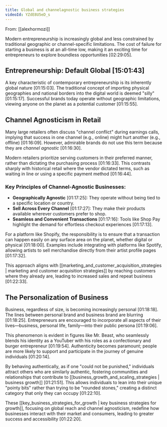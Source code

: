 ```yaml
---
title: Global and channelagnostic business strategies
videoId: YZdE8U5eD_s
---
```


From: [[alexhormozi]] <br/> 

Modern entrepreneurship is increasingly global and less constrained by traditional geographic or channel-specific limitations. The cost of failure for starting a business is at an all-time low, making it an exciting time for entrepreneurs to explore boundless opportunities <a class="yt-timestamp" data-t="02:29:05">[02:29:05]</a>.

## Entrepreneurship: Default Global <a class="yt-timestamp" data-t="15:01:43">[15:01:43]</a>

A key characteristic of contemporary entrepreneurship is its inherently global nature <a class="yt-timestamp" data-t="01:15:03">[01:15:03]</a>. The traditional concept of importing physical geographies and national borders into the digital world is deemed "silly" <a class="yt-timestamp" data-t="01:15:17">[01:15:17]</a>. Successful brands today operate without geographic limitations, viewing anyone on the planet as a potential customer <a class="yt-timestamp" data-t="01:15:55">[01:15:55]</a>.

## Channel Agnosticism in Retail

Many large retailers often discuss "channel conflict" during earnings calls, implying that success in one channel (e.g., online) might hurt another (e.g., offline) <a class="yt-timestamp" data-t="01:16:09">[01:16:09]</a>. However, admirable brands do not use this term because they are *channel agnostic* <a class="yt-timestamp" data-t="01:16:30">[01:16:30]</a>.

Modern retailers prioritize serving customers in their preferred manner, rather than dictating the purchasing process <a class="yt-timestamp" data-t="01:16:33">[01:16:33]</a>. This contrasts sharply with historical retail where the vendor dictated terms, such as waiting in line or using a specific payment method <a class="yt-timestamp" data-t="01:16:44">[01:16:44]</a>.

### Key Principles of Channel-Agnostic Businesses:
*   **Geographically Agnostic** <a class="yt-timestamp" data-t="01:17:25">[01:17:25]</a>: They operate without being tied to a specific location or country.
*   **Sell Across Every Channel** <a class="yt-timestamp" data-t="01:17:27">[01:17:27]</a>: They make their products available wherever customers prefer to shop.
*   **Seamless and Convenient Transactions** <a class="yt-timestamp" data-t="01:17:16">[01:17:16]</a>: Tools like Shop Pay highlight the demand for effortless checkout experiences <a class="yt-timestamp" data-t="01:17:13">[01:17:13]</a>.

For a platform like Shopify, the responsibility is to ensure that a transaction can happen easily on any surface area on the planet, whether digital or physical <a class="yt-timestamp" data-t="01:18:00">[01:18:00]</a>. Examples include integrating with platforms like Spotify, allowing artists to sell merchandise directly from their artist profile pages <a class="yt-timestamp" data-t="01:17:32">[01:17:32]</a>.

This approach aligns with [[marketing_and_customer_acquisition_strategies | marketing and customer acquisition strategies]] by reaching customers where they already are, leading to increased sales and repeat business <a class="yt-timestamp" data-t="01:22:33">[01:22:33]</a>.

## The Personalization of Business

Business, regardless of size, is becoming increasingly personal <a class="yt-timestamp" data-t="01:18:18">[01:18:18]</a>. The lines between personal brand and business brand are blurring <a class="yt-timestamp" data-t="01:18:25">[01:18:25]</a>. Entrepreneurs are encouraged to incorporate all aspects of their lives—business, personal life, family—into their public persona <a class="yt-timestamp" data-t="01:19:06">[01:19:06]</a>.

This phenomenon is evident in figures like Mr. Beast, who seamlessly blends his identity as a YouTuber with his roles as a confectionary and burger entrepreneur <a class="yt-timestamp" data-t="01:19:54">[01:19:54]</a>. Authenticity becomes paramount; people are more likely to support and participate in the journey of genuine individuals <a class="yt-timestamp" data-t="01:20:14">[01:20:14]</a>.

By behaving authentically, as if one "could not be punished," individuals attract others who are similarly authentic, fostering communities and relationships that contribute to [[business_growth_and_scaling_strategies | business growth]] <a class="yt-timestamp" data-t="01:21:51">[01:21:51]</a>. This allows individuals to lean into their unique "pointy bits" rather than trying to be "rounded stones," creating a distinct category that only they can occupy <a class="yt-timestamp" data-t="01:22:10">[01:22:10]</a>.

These [[key_business_strategies_for_growth | key business strategies for growth]], focusing on global reach and channel agnosticism, redefine how businesses interact with their market and consumers, leading to greater success and accessibility <a class="yt-timestamp" data-t="01:22:20">[01:22:20]</a>.